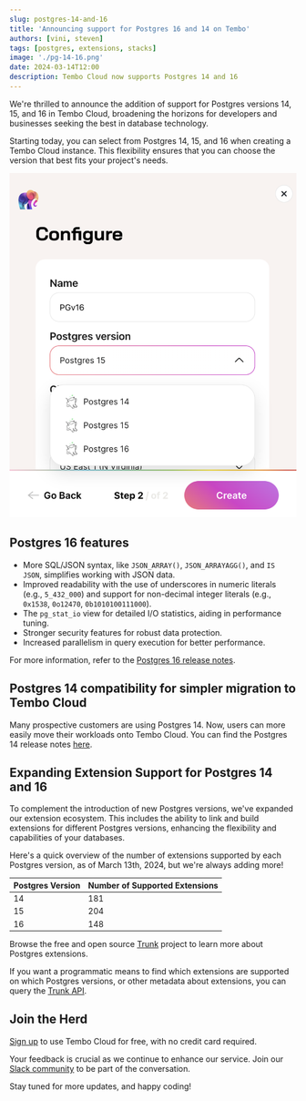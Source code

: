 ```yaml
---
slug: postgres-14-and-16
title: 'Announcing support for Postgres 16 and 14 on Tembo'
authors: [vini, steven]
tags: [postgres, extensions, stacks]
image: './pg-14-16.png'
date: 2024-03-14T12:00
description: Tembo Cloud now supports Postgres 14 and 16
---
```


We're thrilled to announce the addition of support for Postgres versions 14, 15, and 16 in Tembo Cloud, broadening the horizons for developers and businesses seeking the best in database technology.

Starting today, you can select from Postgres 14, 15, and 16 when creating a Tembo Cloud instance. This flexibility ensures that you can choose the version that best fits your project's needs.

![Screenshot of the Tembo Cloud instance creation process](./pg-version.png)

## Postgres 16 features

- More SQL/JSON syntax, like `JSON_ARRAY()`, `JSON_ARRAYAGG()`, and `IS JSON`, simplifies working with JSON data.
- Improved readability with the use of underscores in numeric literals (e.g., `5_432_000`) and support for non-decimal integer literals (e.g., `0x1538`, `0o12470`, `0b1010100111000`).
- The `pg_stat_io` view for detailed I/O statistics, aiding in performance tuning.
- Stronger security features for robust data protection.
- Increased parallelism in query execution for better performance.

For more information, refer to the [Postgres 16 release notes](https://www.postgresql.org/docs/current/release-16.html).

## Postgres 14 compatibility for simpler migration to Tembo Cloud

Many prospective customers are using Postgres 14. Now, users can more easily move their workloads onto Tembo Cloud. You can find the Postgres 14 release notes [here](https://www.postgresql.org/docs/14/release-14.html).

## Expanding Extension Support for Postgres 14 and 16

To complement the introduction of new Postgres versions, we've expanded our extension ecosystem. This includes the ability to link and build extensions for different Postgres versions, enhancing the flexibility and capabilities of your databases.

Here's a quick overview of the number of extensions supported by each Postgres version, as of March 13th, 2024, but we're always adding more!

| Postgres Version | Number of Supported Extensions |
|------------------|--------------------------------|
| 14               | 181                            |
| 15               | 204                            |
| 16               | 148                            |

Browse the free and open source [Trunk](https://pgt.dev) project to learn more about Postgres extensions.

If you want a programmatic means to find which extensions are supported on which Postgres versions, or other metadata about extensions, you can query the [Trunk API](https://registry.pgtrunk.io/swagger-ui/#/).

## Join the Herd

[Sign up](https://cloud.tembo.io) to use Tembo Cloud for free, with no credit card required.

Your feedback is crucial as we continue to enhance our service. Join our [Slack community](https://join.slack.com/t/tembocommunity/shared_invite/zt-277pu7chi-NHtvHWvLhHwyK0Y5Y6vTPw) to be part of the conversation.

Stay tuned for more updates, and happy coding!
